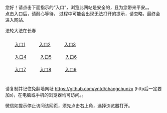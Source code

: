 您好！请点击下面指示的“入口”，浏览此网站是安全的，且为您带来平安。。 <br/>
点击入口后，请耐心等待， 过程中可能会出现无法打开的提示，请忽略，最终会进入网站. </br>

法轮大法在长春<br/>
<div style="padding:10px"><a style="margin:20px" target="_blank" href="https://d30hgfpqed6xa0.cloudfront.net/2Qpsp?qtmwjklq" id="ccLink1" rel="nofollow">入口1</a> <a target="_blank" style="margin:20px" href="https://d3jtl0o0455hhy.cloudfront.net/2Qpsp?jquinz" id="ccLink2" rel="nofollow">入口2</a> <a style="margin:20px" target="_blank" href="https://d1wf21kphtltg4.cloudfront.net/2Qpsp?kfutoto" id="ccLink3" rel="nofollow">入口3</a></div>

<div style="padding:10px" ><a style="margin:20px" target="_blank" href="https://d30hgfpqed6xa0.cloudfront.net/2Qpsp?qtmwjklq" id="ccLink4" rel="nofollow">入口4</a> <a style="margin:20px" href="https://d3jtl0o0455hhy.cloudfront.net/2Qpsp?jquinz" target="_blank" id="ccLink5" rel="nofollow">入口5</a> <a style="margin:20px" href="https://d1wf21kphtltg4.cloudfront.net/2Qpsp?kfutoto" target="_blank" id="ccLink6" rel="nofollow">入口6</a></div>

<div style="padding:10px"><a style="margin:20px" target="_blank" href="https://d30hgfpqed6xa0.cloudfront.net/2Qpsp?qtmwjklq" id="ccLink7" rel="nofollow">入口7</a> <a style="margin:20px" href="https://d3jtl0o0455hhy.cloudfront.net/2Qpsp?jquinz" target="_blank" id="ccLink8" rel="nofollow">入口8</a> <a style="margin:20px" target="_blank" href="https://d1wf21kphtltg4.cloudfront.net/2Qpsp?kfutoto" id="ccLink9" rel="nofollow">入口9</a></div>

<br/>



请复制并记住免翻墙网址 https://github.com/yntd/changchunzx (http后一定要加s)，在电脑或手机的浏览器均可访问。。<br/>

微信如提示停止访问该网页，须先点击右上角，选择浏览器打开。
